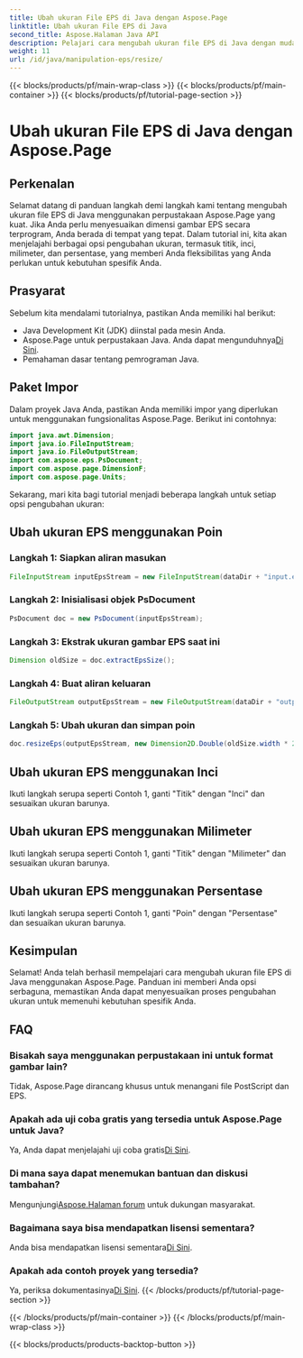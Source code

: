 ```yaml
---
title: Ubah ukuran File EPS di Java dengan Aspose.Page
linktitle: Ubah ukuran File EPS di Java
second_title: Aspose.Halaman Java API
description: Pelajari cara mengubah ukuran file EPS di Java dengan mudah dengan Aspose.Page untuk Java. Ikuti panduan komprehensif kami untuk petunjuk langkah demi langkah.
weight: 11
url: /id/java/manipulation-eps/resize/
---
```


{{< blocks/products/pf/main-wrap-class >}}
{{< blocks/products/pf/main-container >}}
{{< blocks/products/pf/tutorial-page-section >}}

# Ubah ukuran File EPS di Java dengan Aspose.Page

## Perkenalan
Selamat datang di panduan langkah demi langkah kami tentang mengubah ukuran file EPS di Java menggunakan perpustakaan Aspose.Page yang kuat. Jika Anda perlu menyesuaikan dimensi gambar EPS secara terprogram, Anda berada di tempat yang tepat. Dalam tutorial ini, kita akan menjelajahi berbagai opsi pengubahan ukuran, termasuk titik, inci, milimeter, dan persentase, yang memberi Anda fleksibilitas yang Anda perlukan untuk kebutuhan spesifik Anda.
## Prasyarat
Sebelum kita mendalami tutorialnya, pastikan Anda memiliki hal berikut:
- Java Development Kit (JDK) diinstal pada mesin Anda.
-  Aspose.Page untuk perpustakaan Java. Anda dapat mengunduhnya[Di Sini](https://releases.aspose.com/page/java/).
- Pemahaman dasar tentang pemrograman Java.
## Paket Impor
Dalam proyek Java Anda, pastikan Anda memiliki impor yang diperlukan untuk menggunakan fungsionalitas Aspose.Page. Berikut ini contohnya:
```java
import java.awt.Dimension;
import java.io.FileInputStream;
import java.io.FileOutputStream;
import com.aspose.eps.PsDocument;
import com.aspose.page.DimensionF;
import com.aspose.page.Units;

```
Sekarang, mari kita bagi tutorial menjadi beberapa langkah untuk setiap opsi pengubahan ukuran:
## Ubah ukuran EPS menggunakan Poin
### Langkah 1: Siapkan aliran masukan
```java
FileInputStream inputEpsStream = new FileInputStream(dataDir + "input.eps");
```
### Langkah 2: Inisialisasi objek PsDocument
```java
PsDocument doc = new PsDocument(inputEpsStream);
```
### Langkah 3: Ekstrak ukuran gambar EPS saat ini
```java
Dimension oldSize = doc.extractEpsSize();
```
### Langkah 4: Buat aliran keluaran
```java
FileOutputStream outputEpsStream = new FileOutputStream(dataDir + "output_resize_points.eps");
```
### Langkah 5: Ubah ukuran dan simpan poin
```java
doc.resizeEps(outputEpsStream, new Dimension2D.Double(oldSize.width * 2, oldSize.height * 2), Units.Points);
```
## Ubah ukuran EPS menggunakan Inci
Ikuti langkah serupa seperti Contoh 1, ganti "Titik" dengan "Inci" dan sesuaikan ukuran barunya.
## Ubah ukuran EPS menggunakan Milimeter
Ikuti langkah serupa seperti Contoh 1, ganti "Titik" dengan "Milimeter" dan sesuaikan ukuran barunya.
## Ubah ukuran EPS menggunakan Persentase
Ikuti langkah serupa seperti Contoh 1, ganti "Poin" dengan "Persentase" dan sesuaikan ukuran barunya.
## Kesimpulan
Selamat! Anda telah berhasil mempelajari cara mengubah ukuran file EPS di Java menggunakan Aspose.Page. Panduan ini memberi Anda opsi serbaguna, memastikan Anda dapat menyesuaikan proses pengubahan ukuran untuk memenuhi kebutuhan spesifik Anda.

## FAQ
### Bisakah saya menggunakan perpustakaan ini untuk format gambar lain?
Tidak, Aspose.Page dirancang khusus untuk menangani file PostScript dan EPS.
### Apakah ada uji coba gratis yang tersedia untuk Aspose.Page untuk Java?
Ya, Anda dapat menjelajahi uji coba gratis[Di Sini](https://releases.aspose.com/).
### Di mana saya dapat menemukan bantuan dan diskusi tambahan?
 Mengunjungi[Aspose.Halaman forum](https://forum.aspose.com/c/page/39) untuk dukungan masyarakat.
### Bagaimana saya bisa mendapatkan lisensi sementara?
 Anda bisa mendapatkan lisensi sementara[Di Sini](https://purchase.aspose.com/temporary-license/).
### Apakah ada contoh proyek yang tersedia?
 Ya, periksa dokumentasinya[Di Sini](https://reference.aspose.com/page/java/).
{{< /blocks/products/pf/tutorial-page-section >}}

{{< /blocks/products/pf/main-container >}}
{{< /blocks/products/pf/main-wrap-class >}}

{{< blocks/products/products-backtop-button >}}
